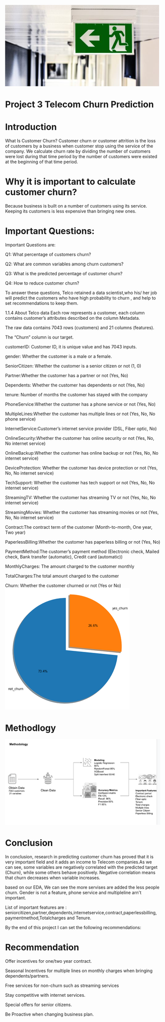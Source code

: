 

![](images/churn.jpg)

# Project 3 Telecom Churn Prediction


  # Introduction
  
  What Is Customer Churn?
Customer churn or customer attrition is the loss of customers by a business when customer stop using the service of the company. We calculate churn rate by dividing the number of customers were lost during that time period by the number of customers were existed at the beginning of that time period.

# Why it is important to calculate customer churn?
Because business is built on a number of customers using its service. Keeping its customers is less expensive than bringing new ones.

  # Important Questions:

Important Questions are:

Q1: What percentage of customers churn?

Q2: What are common variables among churn customers?

Q3: What is the predicted percentage of customer churn?

Q4: How to reduce customer churn?

To answer these questions, Telco retained a data scientist,who his/ her job will predict the customers who have high probability to churn , and help to set recommendations to keep them.

1.1.4  About Telco data
Each row represents a customer, each column contains customer’s attributes described on the column Metadata.

The raw data contains 7043 rows (customers) and 21 columns (features).

The “Churn” column is our target.

customerID: Customer ID, it is unique value and has 7043 inputs.

gender: Whether the customer is a male or a female.

SeniorCitizen: Whether the customer is a senior citizen or not (1, 0)

Partner:Whether the customer has a partner or not (Yes, No)

Dependents: Whether the customer has dependents or not (Yes, No)

tenure: Number of months the customer has stayed with the company

PhoneService:Whether the customer has a phone service or not (Yes, No)

MultipleLines:Whether the customer has multiple lines or not (Yes, No, No phone service)

InternetService:Customer’s internet service provider (DSL, Fiber optic, No)

OnlineSecurity:Whether the customer has online security or not (Yes, No, No internet service)

OnlineBackup:Whether the customer has online backup or not (Yes, No, No internet service)

DeviceProtection: Whether the customer has device protection or not (Yes, No, No internet service)

TechSupport: Whether the customer has tech support or not (Yes, No, No internet service)

StreamingTV: Whether the customer has streaming TV or not (Yes, No, No internet service)

StreamingMovies: Whether the customer has streaming movies or not (Yes, No, No internet service)

Contract:The contract term of the customer (Month-to-month, One year, Two year)

PaperlessBilling:Whether the customer has paperless billing or not (Yes, No)

PaymentMethod:The customer’s payment method (Electronic check, Mailed check, Bank transfer (automatic), Credit card (automatic))

MonthlyCharges: The amount charged to the customer monthly

TotalCharges:The total amount charged to the customer

Churn: Whether the customer churned or not (Yes or No)
![](images/pie.png)

 # Methodlogy 
 
 ![](images/methodlogy.png)
 
 
 
 
 
 # Conclusion
In conclusion, research in predicting customer churn has proved that it is very important field and it adds an income to Telecom companies.As we can see, some variables are negatively correlated with the predicted target (Churn), while some others behave positively. Negative correlation means that churn decreases when variable increases.

based on our EDA, We can see the more servises are added the less people churn. Gender is not a feature, phone service and multipleline arn't important.

List of important features are :
seniorcitizen,partner,dependents,internetservice,contract,paperlessbilling, paymentmethod,Totalcharges and Tenure.

By the end of this project I can set the following recommendations:

# Recommendation
Offer incentives for one/two year contract.

Seasonal Incentives for multiple lines on monthly charges when bringing dependents/partners.

Free services for non-churn such as streaming services

Stay competitive with internet services.

Special offers for senior citizens.

Be Proactive when changing business plan.




